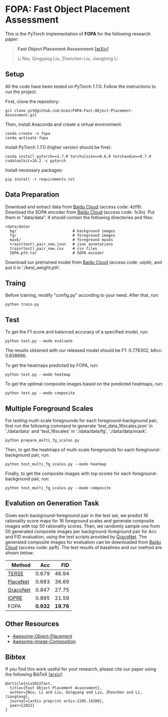 **FOPA: Fast Object Placement Assessment**
=====
This is the PyTorch implementation of **FOPA** for the following research paper:
> **Fast Object Placement Assessment**  [[arXiv]](https://arxiv.org/pdf/2205.14280.pdf)<br>
>
> Li Niu, Qingyang Liu, Zhenchen Liu, Jiangtong Li


## Setup
All the code have been tested on PyTorch 1.7.0. Follow the instructions to run the project.

First, clone the repository:
```
git clone git@github.com:bcmi/FOPA-Fast-Object-Placement-Assessment.git
```
Then, install Anaconda and create a virtual environment:
```
conda create -n fopa
conda activate fopa
```
Install PyTorch 1.7.0 (higher version should be fine):
```
conda install pytorch==1.7.0 torchvision==0.8.0 torchaudio==0.7.0 cudatoolkit=10.2 -c pytorch
```
Install necessary packages:
```
pip install -r requirements.txt
```


## Data Preparation
Download and extract data from [Baidu Cloud](https://pan.baidu.com/s/10JBpXBMZybEl5FTqBlq-hQ) (access code: 4zf9).
Download the SOPA encoder from [Baidu Cloud](https://pan.baidu.com/s/1hQGm3ryRONRZpNpU66SJZA) (access code: 1x3n). 
Put them in "data/data". It should contain the following directories and files:
```
<data/data>
  bg/                         # background images
  fg/                         # foreground images
  mask/                       # foreground masks
  train(test)_pair_new.json   # json annotations 
  train(test)_pair_new.csv    # csv files
  SOPA.pth.tar                # SOPA encoder
```

Download our pretrained model from [Baidu Cloud](https://pan.baidu.com/s/15-OBaYE0CF-nDoJrNcCRaw) (access code: uqvb), and put it in './best_weight.pth'.

## Traing
Before training, modify "config.py" according to your need. After that, run:
```
python train.py
```

## Test
To get the F1 score and balanced accuracy of a specified model, run:
```
python test.py --mode evaluate 
```

The results obtained with our released model should be F1: 0.778302, bAcc: 0.838696.


To get the heatmaps predicted by FOPA, run:
```
python test.py --mode heatmap
```

To get the optimal composite images based on the predicted heatmaps, run:
```
python test.py --mode composite
```


## Multiple Foreground Scales
For testing multi-scale foregrounds for each foreground-background pair, first run the following command to generate 'test_data_16scales.json' in './data/data' and 'test_16scales' in './data/data/fg', './data/data/mask'.
```
python prepare_multi_fg_scales.py
```

Then, to get the heatmaps of multi-scale foregrounds for each foreground-background pair, run:
```
python test_multi_fg_scales.py --mode heatmap
```

Finally, to get the composite images with top scores for each foreground-background pair, run:
```
python test_multi_fg_scales.py --mode composite
```

## Evalution on Generation Task

Given each background-foreground pair in the test set, we predict 16 rationality score maps for 16 foreground scales and generate composite images with top 50 rationality scores. Then, we randomly sample one from 50 generated composite images per background-foreground pair for Acc and FID evaluation, using the test scripts provided by [GracoNet](https://github.com/bcmi/GracoNet-Object-Placement). The generated composite images for evaluation can be downloaded from [Baidu Cloud](https://pan.baidu.com/s/1qqDiXF4tEhizEoI_2BwkrA) (access code: ppft). The test results of baselines and our method are shown below:

<table>
  <thead>
    <tr style="text-align: right;">
      <th>Method</th>
      <th>Acc</th>
      <th>FID</th>
    </tr>
  </thead>
  <tbody>
    <tr>
      <td> <a href='https://arxiv.org/abs/1904.05475'>TERSE</a> </td>
      <td>0.679</td>
      <td>46.94</td>
    </tr>
    <tr>
      <td><a href='https://www.ecva.net/papers/eccv_2020/papers_ECCV/papers/123580562.pdf'>PlaceNet</a></td>
      <td>0.683</td>
      <td>36.69</td>
    </tr>
    <tr>
      <td><a href='https://arxiv.org/abs/2207.11464'>GracoNet</a></td>
      <td>0.847</td>
      <td>27.75</td>
    </tr>
    <tr>
      <td><a href='https://openreview.net/pdf?id=hwHBaL7wur'>IOPRE</a></td>  
      <td>0.895</td>
      <td>21.59</td>
    </tr>
    <tr>
      <td>FOPA</td>
      <td> <b>0.932 </td>
      <td> <b>19.76 </td>
    </tr>
  </tbody>
</table>

## Other Resources

+ [Awesome-Object-Placement](https://github.com/bcmi/Awesome-Object-Placement)
+ [Awesome-Image-Composition](https://github.com/bcmi/Awesome-Image-Composition)


## Bibtex

If you find this work useful for your research, please cite our paper using the following BibTeX  [[arxiv](https://arxiv.org/pdf/2107.01889.pdf)]:

```
@article{niu2022fast,
  title={Fast Object Placement Assessment},
  author={Niu, Li and Liu, Qingyang and Liu, Zhenchen and Li, Jiangtong},
  journal={arXiv preprint arXiv:2205.14280},
  year={2022}
}
```
